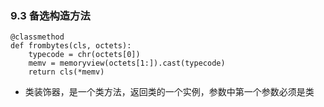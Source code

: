 ### 9.3 备选构造方法```@classmethod def frombytes(cls, octets):     typecode = chr(octets[0])     memv = memoryview(octets[1:]).cast(typecode)     return cls(*memv) ```* 类装饰器，是一个类方法，返回类的一个实例，参数中第一个参数必须是类